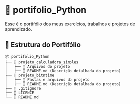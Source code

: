 # 📂 portifolio_Python
Esse é o portifólio dos meus exercícios, trabalhos e projetos de aprendizado.

## 📁 Estrutura do Portifólio
```
📦 portifolio_Python
├── 📂 projeto_calculadora_simples
│   ├── 📎 Arquivos do projeto
│   ├── 📄 README.md (Descrição detalhada do projeto)
├── 📂 projeto_bitntime
│   ├── 📎 Pastas e arquivos do projeto
│   ├── 📄 README.md (Descrição detalhada do projeto)
├── 📄 .gitignore
├── 📄 LICENCE
└── 📄 README.md
```
